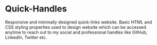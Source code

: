# Quick-Handles
Responsive and minimally designed quick-links website. Basic HTML and CSS styling properties used to design website which can be accessed anytime to reach out to my social and professional handles like GitHub, LinkedIn, Twitter etc.
